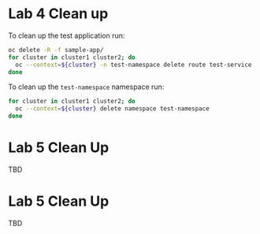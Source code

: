 <a id="markdown-clean-up-4" name="clean-up-4"></a>

# Lab 4 Clean up
To clean up the test application run:

~~~sh
oc delete -R -f sample-app/
for cluster in cluster1 cluster2; do
  oc --context=${cluster} -n test-namespace delete route test-service
done
~~~

To clean up the `test-namespace` namespace run:

~~~sh
for cluster in cluster1 cluster2; do
  oc --context=${cluster} delete namespace test-namespace
done
~~~

<a id="markdown-clean-up-5" name="clean-up-5"></a>

# Lab 5 Clean Up

TBD

<a id="markdown-clean-up-6" name="clean-up-6"></a>

# Lab 5 Clean Up

TBD
